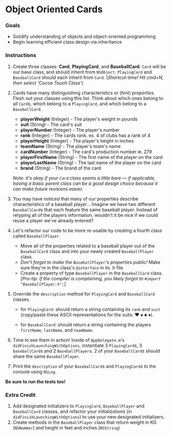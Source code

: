 

Object Oriented Cards
=======

### Goals 

* Solidify understanding of objects and object-oriented programming
* Begin learning efficient class design via inheritance

### Instructions 

1. Create three classes: **Card**, **PlayingCard**, and **BaseballCard**. `Card` will be our base class, and should inherit from `NSObject`.  `PlayingCard` and `BaseballCard` should each inherit from `Card`. (*Shortcut-time! Hit cmd+N, then select 'Cocoa Touch Class'*)

2. Cards have many distinguishing characteristics or (hint) *properties*. Flesh out your classes using this list. Think about which ones belong to all `Card`s, which belong to a `PlayingCard`, and which belong to a `BaseballCard`.  
    *  **playerWeight** (Integer) - The player's weight in pounds
    *  **suit** (String) - The card's suit
    *  **playerNumber** (Integer) - The player's number 
    *  **rank** (Integer) - The cards rank.  ex. 4 of clubs has a rank of 4  
    *  **playerHeight** (Integer) - The player's height in inches
    *  **teamName** (String) - The player's team's name
    *  **cardNumber** (Integer) - The card's production number ie. 279 
    *  **playerFirstName** (String) - The first name of the player on the card 
    *  **playerLastName** (String) - The last name of the player on the card
    *  **brand** (String) - The brand of the card 

    *Note: it's okay if your `Card` class seems a little bare — if applicable, having a basic parent class can be a good design choice because it can make future revisions easier.*

3.    You may have noticed that many of our properties describe characteristics of a baseball player...  Imagine we have two different `BaseballCard`s that each feature the same baseball player. Instead of retyping all of the players information, wouldn't it be nice if we could reuse a player we've already entered? 

4.    Let's refactor our code to be more re-usable by creating a fourth class called `BaseballPlayer`.
	  * Move all of the properties related to a baseball player out of the `BaseballCard` class and into your newly created `BaseballPlayer` class. 
	  * *Don't forget to make the `BaseballPlayer`'s properties public!* Make sure they're in the class's `@interface` in its .h file.
	  * Create a property of type `BaseballPlayer` in the `BaseballCard` class. [*Pro-tip: if the compiler is complaining, you likely forgot to `#import "BaseballPlayer.h";`*]

5.    Override the `description` method for `PlayingCard` and `BaseballCard` classes.  
      * for `PlayingCard`: 
      should return a string containing its `rank` and `suit` (copy/paste these ASCII representations for the suits: ♥  ♠  ♣  ♦).

      * for `BaseballCard`: 
      should return a string containing the players `firstName`, `lastName`, and `teamName`. 

6.    Time to see them in action! Inside of `AppDelegate.m`'s `didFinishLaunchingWithOptions`, instantiate 3 `PlayingCard`s, 3 `baseballCard`s and 2 `BaseballPlayer`s.  2 of your `BaseballCard`s should share the same `BaseballPlayer`. 

7.    Print the `description` of your `BaseballCard`s and `PlayingCard`s to the console using `NSLog`.

**Be sure to run the tests too!**

### Extra Credit

1. Add designated initializers to `PlayingCard`, `BaseballPlayer` and `BaseballCard` classes, and refactor your initializations (in `didFinishLaunchingWithOptions`) to use your new designated initializers.
2. Create methods in the `BaseballPlayer` class that return weight in KG (`NSNumber`) and height in feet and inches (`NSString`)